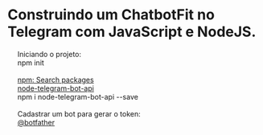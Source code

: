 <h1 align="lef">Construindo um ChatbotFit no Telegram com JavaScript e NodeJS.</h1>

<p align="left">
    &nbsp;&nbsp;&nbsp;&nbsp;&nbsp;Iniciando o projeto: <br />
    &nbsp;&nbsp;&nbsp;&nbsp;&nbsp;npm init 
    <br /><br />
    &nbsp;&nbsp;&nbsp;&nbsp;&nbsp;<a href="https://www.npmjs.com/">npm: Search packages</a> <br />
    &nbsp;&nbsp;&nbsp;&nbsp;&nbsp;<a href="https://www.npmjs.com/package/node-telegram-bot-api">node-telegram-bot-api</a> <br />
    &nbsp;&nbsp;&nbsp;&nbsp;&nbsp;npm i node-telegram-bot-api --save
    <br /><br />
    &nbsp;&nbsp;&nbsp;&nbsp;&nbsp;Cadastrar um bot para gerar o token: <br />
    &nbsp;&nbsp;&nbsp;&nbsp;&nbsp;<a href="https://telegram.me/botfather">@botfather</a>
</p>